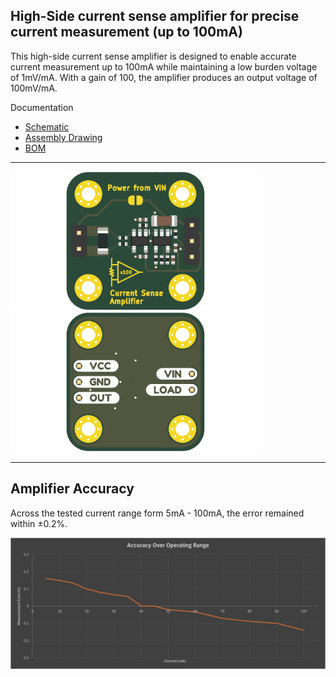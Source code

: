 ## High-Side current sense amplifier for precise current measurement (up to 100mA)
This high-side current sense amplifier is designed to enable accurate current measurement up to 100mA while maintaining a low burden voltage of 1mV/mA.
With a gain of 100, the amplifier produces an output voltage of 100mV/mA.

Documentation
- [Schematic](https://github.com/TobiasNetzer/CurrentSenseAmplifier/blob/main/Documentation/Schematic.pdf)
- [Assembly Drawing](https://github.com/TobiasNetzer/CurrentSenseAmplifier/blob/main/Documentation/Assembly%20Drawing.pdf)
- [BOM](https://htmlpreview.github.io/?https://github.com/TobiasNetzer/CurrentSenseAmplifier/blob/main/Documentation/BOM.html)

---

<img src="https://github.com/TobiasNetzer/CurrentSenseAmplifier/raw/main/Documentation/Render%20Top.png" width=400>
<img src="https://github.com/TobiasNetzer/CurrentSenseAmplifier/raw/main/Documentation/Render%20Bot.png" width=400>

---

## Amplifier Accuracy

Across the tested current range form 5mA - 100mA, the error remained within ±0.2%.

<img src="https://github.com/TobiasNetzer/CurrentSenseAmplifier/raw/main/Documentation/Accuracy-Diagram.png">